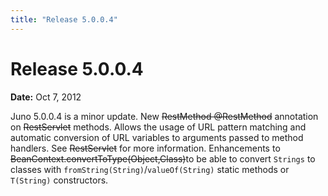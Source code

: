 ```yaml
---
title: "Release 5.0.0.4"
---
```


# Release 5.0.0.4

**Date:** Oct 7, 2012

Juno 5.0.0.4 is a minor update.
New ~~RestMethod @RestMethod~~ annotation on ~~RestServlet~~ methods.
Allows the usage of URL pattern matching and automatic conversion of URL variables to arguments passed to method handlers.
See ~~RestServlet~~ for more information.
Enhancements to ~~BeanContext.convertToType(Object,Class)~~to be able to convert `Strings` to classes with 
`fromString(String)`/`valueOf(String)` static methods or `T(String)` constructors.